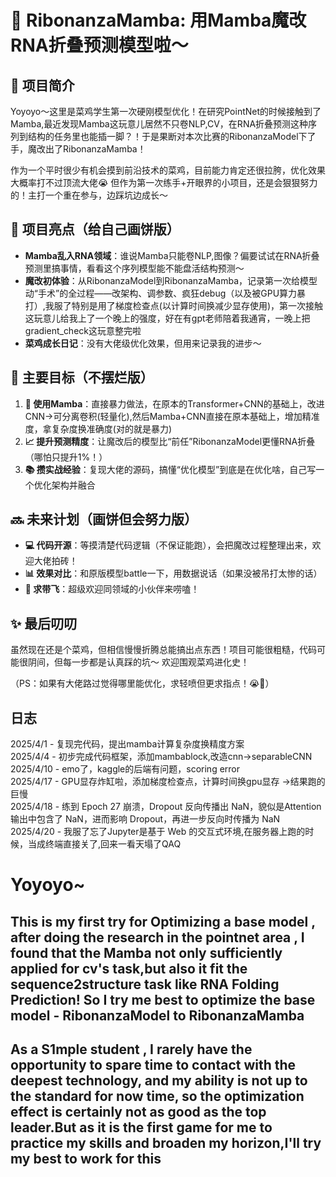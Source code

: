 # 🚀 RibonanzaMamba: 用Mamba魔改RNA折叠预测模型啦～  

## 🌱 项目简介  
Yoyoyo～这里是菜鸡学生第一次硬刚模型优化！在研究PointNet的时候接触到了Mamba,最近发现Mamba这玩意儿居然不只卷NLP,CV，在RNA折叠预测这种序列到结构的任务里也能插一脚？！于是果断对本次比赛的RibonanzaModel下了手，魔改出了RibonanzaMamba！  

作为一个平时很少有机会摸到前沿技术的菜鸡，目前能力肯定还很拉胯，优化效果大概率打不过顶流大佬😭 但作为第一次练手+开眼界的小项目，还是会狠狠努力的！主打一个重在参与，边踩坑边成长～  


## 🧬 项目亮点（给自己画饼版）  
- **Mamba乱入RNA领域**：谁说Mamba只能卷NLP,图像？偏要试试在RNA折叠预测里搞事情，看看这个序列模型能不能盘活结构预测～  
- **魔改初体验**：从RibonanzaModel到RibonanzaMamba，记录第一次给模型动“手术”的全过程——改架构、调参数、疯狂debug（以及被GPU算力暴打）,我服了特别是用了梯度检查点(以计算时间换减少显存使用)，第一次接触这玩意儿给我上了一个晚上的强度，好在有gpt老师陪着我通宵，一晚上把gradient_check这玩意整完啦
- **菜鸡成长日记**：没有大佬级优化效果，但用来记录我的进步～  


## 🎯 主要目标（不摆烂版）  
1. **🤖 使用Mamba**：直接暴力做法，在原本的Transformer+CNN的基础上，改进CNN->可分离卷积(轻量化),然后Mamba+CNN直接在原本基础上，增加精准度，拿复杂度换准确度(对的就是暴力)
2. **📈 提升预测精度**：让魔改后的模型比“前任”RibonanzaModel更懂RNA折叠（哪怕只提升1%！）  
3. **📚 攒实战经验**：复现大佬的源码，搞懂“优化模型”到底是在优化啥，自己写一个优化架构并融合  


## 🔜 未来计划（画饼但会努力版）  
- **💻 代码开源**：等摸清楚代码逻辑（不保证能跑），会把魔改过程整理出来，欢迎大佬拍砖！  
- **📊 效果对比**：和原版模型battle一下，用数据说话（如果没被吊打太惨的话）  
- **👥 求带飞**：超级欢迎同领域的小伙伴来唠嗑！
  


## ✨ 最后叨叨  
虽然现在还是个菜鸡，但相信慢慢折腾总能搞出点东西！项目可能很粗糙，代码可能很阴间，但每一步都是认真踩的坑～ 欢迎围观菜鸡进化史！  

（PS：如果有大佬路过觉得哪里能优化，求轻喷但更求指点！😭🙏）  

  
 
## 日志
2025/4/1 - 复现完代码，提出mamba计算复杂度换精度方案   
2025/4/4 - 初步完成代码框架，添加mambablock,改造cnn->separableCNN   
2025/4/10 - emo了，kaggle的后端有问题，scoring error   
2025/4/17 - GPU显存炸缸啦，添加梯度检查点，计算时间换gpu显存 ->结果跑的巨慢   
2025/4/18 - 练到 Epoch 27 崩溃，Dropout 反向传播出 NaN，貌似是Attention 输出中包含了 NaN，进而影响 Dropout，再进一步反向时传播为 NaN   
2025/4/20 - 我服了忘了Jupyter是基于 Web 的交互式环境,在服务器上跑的时候，当成终端直接关了,回来一看天塌了QAQ



# Yoyoyo~
## This is my first try for Optimizing a base model , after doing the research in the pointnet area , I found that the Mamba not only sufficiently applied for cv's task,but also it fit the sequence2structure task like RNA Folding Prediction! So I try me best to optimize the base model - RibonanzaModel  to RibonanzaMamba
## As a S1mple student , I rarely have the opportunity to spare time to contact with the deepest technology, and my ability is not up to the standard for now time, so the optimization effect is certainly not as good as the top leader.But as it is the first game for me to practice my skills and broaden my horizon,I'll try my best to work for this
